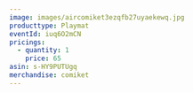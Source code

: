 ```yaml
---
image: images/aircomiket3ezqfb27uyaekewq.jpg
producttype: Playmat
eventId: iuq6O2mCN
pricings:
  - quantity: 1
    price: 65
asin: s-HY9PUTUgq
merchandise: comiket
---
```

